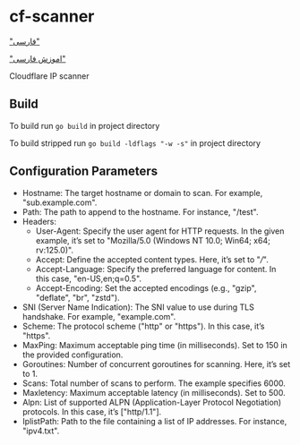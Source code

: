 # cf-scanner

["فارسی"](/README_fa.md)

["اموزش فارسی"](/tutorial/FA.md)

Cloudflare IP scanner

## Build

To build run `go build` in project directory

To build stripped run `go build -ldflags "-w -s"` in project directory

## Configuration Parameters

* Hostname: The target hostname or domain to scan. For example, "sub.example.com".
* Path: The path to append to the hostname. For instance, "/test".
* Headers:
  * User-Agent: Specify the user agent for HTTP requests. In the given example, it’s set to "Mozilla/5.0 (Windows NT 10.0; Win64; x64; rv:125.0)".
  * Accept: Define the accepted content types. Here, it’s set to "*/*".
  * Accept-Language: Specify the preferred language for content. In this case, "en-US,en;q=0.5".
  * Accept-Encoding: Set the accepted encodings (e.g., "gzip", "deflate", "br", "zstd").
* SNI (Server Name Indication): The SNI value to use during TLS handshake. For example, "example.com".
* Scheme: The protocol scheme ("http" or "https"). In this case, it’s "https".
* MaxPing: Maximum acceptable ping time (in milliseconds). Set to 150 in the provided configuration.
* Goroutines: Number of concurrent goroutines for scanning. Here, it’s set to 1.
* Scans: Total number of scans to perform. The example specifies 6000.
* Maxletency: Maximum acceptable latency (in milliseconds). Set to 500.
* Alpn: List of supported ALPN (Application-Layer Protocol Negotiation) protocols. In this case, it’s ["http/1.1"].
* IplistPath: Path to the file containing a list of IP addresses. For instance, "ipv4.txt".
